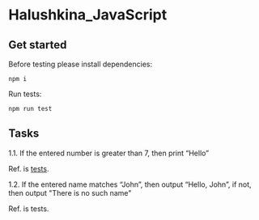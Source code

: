 # Halushkina_JavaScript



## Get started

Before testing please install dependencies:
```shell
npm i
```

Run tests:
```shell
npm run test
```

## Tasks

1.1. If the entered number is greater than 7, then print “Hello”

Ref. is [tests](./src/task1.spec.js).

1.2. If the entered name matches “John”, then output “Hello, John”, if not, then output "There is no such name"

Ref. is tests.